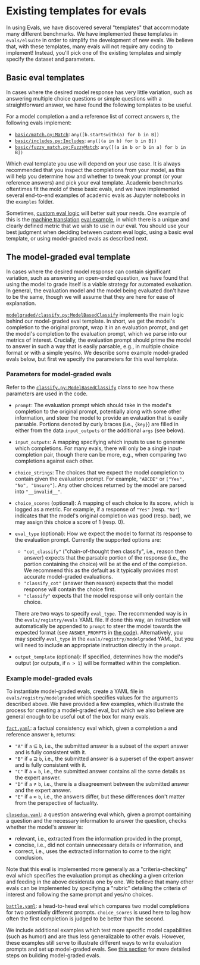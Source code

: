 # Existing templates for evals

In using Evals, we have discovered several "templates" that accommodate many different benchmarks. We have implemented these templates in `evals/elsuite` in order to simplify the development of new evals. We believe that, with these templates, many evals will not require any coding to implement! Instead, you'll pick one of the existing templates and simply specify the dataset and parameters.

## Basic eval templates

In cases where the desired model response has very little variation, such as answering multiple choice questions or simple questions with a straightforward answer, we have found the following templates to be useful.

For a model completion `a` and a reference list of correct answers `B`, the following evals implement:
- [`basic/match.py:Match`](../evals/elsuite/basic/match.py): `any([b.startswith(a) for b in B])`
- [`basic/includes.py:Includes`](../evals/elsuite/basic/includes.py): `any([(a in b) for b in B])`
- [`basic/fuzzy_match.py:FuzzyMatch`](../evals/elsuite/basic/fuzzy_match.py): `any([(a in b or b in a) for b in B])`

Which eval template you use will depend on your use case. It is always recommended that you inspect the completions from your model, as this will help you determine how and whether to tweak your prompt (or your reference answers) and pick your eval template. Academic benchmarks oftentimes fit the mold of these basic evals, and we have implemented several end-to-end examples of academic evals as Jupyter notebooks in the `examples` folder.

Sometimes, [custom eval logic](custom-eval.md) will better suit your needs. One example of this is the [machine translation](../evals/elsuite/translate.py) [eval example](../examples/lafand-mt.ipynb), in which there is a unique and clearly defined metric that we wish to use in our eval. You should use your best judgment when deciding between custom eval logic, using a basic eval template, or using model-graded evals as described next.

## The model-graded eval template

In cases where the desired model response can contain significant variation, such as answering an open-ended question, we have found that using the model to grade itself is a viable strategy for automated evaluation. In general, the evaluation model and the model being evaluated don't have to be the same, though we will assume that they are here for ease of explanation.

[`modelgraded/classify.py:ModelBasedClassify`](../evals/elsuite/modelgraded/classify.py) implements the main logic behind our model-graded eval template. In short, we get the model's completion to the original prompt, wrap it in an evaluation prompt, and get the model's completion to the evaluation prompt, which we parse into our metrics of interest. Crucially, the evaluation prompt should prime the model to answer in such a way that is easily parsable, e.g., in multiple choice format or with a simple yes/no. We describe some example model-graded evals below, but first we specify the parameters for this eval template.

### Parameters for model-graded evals

Refer to the [`classify.py:ModelBasedClassify`](../evals/elsuite/modelgraded/classify.py) class to see how these parameters are used in the code.

- `prompt`: The evaluation prompt which should take in the model's completion to the original prompt, potentially along with some other information, and steer the model to provide an evaluation that is easily parsable. Portions denoted by curly braces (i.e., `{key}`) are filled in either from the data `input_outputs` or the additional `args` (see below).
- `input_outputs`: A mapping specifying which inputs to use to generate which completions. For many evals, there will only be a single input-completion pair, though there can be more, e.g., when comparing two completions against each other.
- `choice_strings`: The choices that we expect the model completion to contain given the evaluation prompt. For example, `"ABCDE"` or `["Yes", "No", "Unsure"]`. Any other choices returned by the model are parsed into `"__invalid__"`.
- `choice_scores` (optional): A mapping of each choice to its score, which is logged as a metric. For example, if a response of `"Yes"` (resp. `"No"`) indicates that the model's original completion was good (resp. bad), we may assign this choice a score of 1 (resp. 0).
- `eval_type` (optional): How we expect the model to format its response to the evaluation prompt. Currently the supported options are:
  - `"cot_classify"` ("chain-of-thought then classify", i.e., reason then answer) expects that the parsable portion of the response (i.e., the portion containing the choice) will be at the end of the completion. We recommend this as the default as it typically provides most accurate model-graded evaluations.
  - `"classify_cot"` (answer then reason) expects that the model response will contain the choice first.
  - `"classify"` expects that the model response will only contain the choice.

  There are two ways to specify `eval_type`. The recommended way is in the `evals/registry/evals` YAML file. If done this way, an instruction will automatically be appended to `prompt` to steer the model towards the expected format (see `ANSWER_PROMPTS` in [the code](../evals/elsuite/modelgraded/classify.py)). Alternatively, you may specify `eval_type` in the `evals/registry/modelgraded` YAML, but you will need to include an appropriate instruction directly in the `prompt`.
- `output_template` (optional): If specified, determines how the model's output (or outputs, if `n > 1`) will be formatted within the completion.

### Example model-graded evals

To instantiate model-graded evals, create a YAML file in `evals/registry/modelgraded` which specifies values for the arguments described above. We have provided a few examples, which illustrate the process for creating a model-graded eval, but which we also believe are general enough to be useful out of the box for many evals.

[`fact.yaml`](../evals/registry/modelgraded/fact.yaml): a factual consistency eval which, given a completion `a` and reference answer `b`, returns:
- `"A"` if `a` $\subseteq$ `b`, i.e., the submitted answer is a subset of the expert answer and is fully consistent with it.
- `"B"` if `a` $\supseteq$ `b`, i.e., the submitted answer is a superset of the expert answer and is fully consistent with it.
- `"C"` if `a` $=$ `b`, i.e., the submitted answer contains all the same details as the expert answer.
- `"D"` if `a` $\neq$ `b`, i.e., there is a disagreement between the submitted answer and the expert answer.
- `"E"` if `a` $\approx$ `b`, i.e., the answers differ, but these differences don't matter from the perspective of factuality.

[`closedqa.yaml`](../evals/registry/modelgraded/closedqa.yaml): a question answering eval which, given a prompt containing a question and the necessary information to answer the question, checks whether the model's answer is:
- relevant, i.e., extracted from the information provided in the prompt,
- concise, i.e., did not contain unnecessary details or information, and
- correct, i.e., uses the extracted information to come to the right conclusion.

Note that this eval is implemented more generally as a "criteria-checking" eval which specifies the evaluation prompt as checking a given criterion and feeding in the above desiderata one by one. We believe that many other evals can be implemented by specifying a "rubric" detailing the criteria of interest and following the same prompt and yes/no choices.

[`battle.yaml`](../evals/registry/modelgraded/battle.yaml): a head-to-head eval which compares two model completions for two potentially different prompts. `choice_scores` is used here to log how often the first completion is judged to be better than the second.

We include additional examples which test more specific model capabilities (such as humor) and are thus less generalizable to other evals. However, these examples still serve to illustrate different ways to write evaluation prompts and set up model-graded evals. See [this section](build-eval.md#for-model-graded-evals-a-step-by-step-workflow) for more detailed steps on building model-graded evals.
